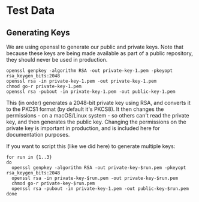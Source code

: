 # Test Data
## Generating Keys
We are using openssl to generate our public and private keys.  Note that because these keys are being made available as part of a public repository, they should never be used in production.

```
openssl genpkey -algorithm RSA -out private-key-1.pem -pkeyopt rsa_keygen_bits:2048
openssl rsa -in private-key-1.pem -out private-key-1.pem
chmod go-r private-key-1.pem
openssl rsa -pubout -in private-key-1.pem -out public-key-1.pem
```

This (in order) generates a 2048-bit private key using RSA, and converts it to the PKCS1 format (by default it's PKCS8). It then changes the permissions - on a macOS/Linux system - so others can't read the private key, and then generates the public key.
Changing the permissions on the private key is important in production, and is included here for documentation purposes.

If you want to script this (like we did here) to generate multiple keys:

```
for run in {1..3}
do
  openssl genpkey -algorithm RSA -out private-key-$run.pem -pkeyopt rsa_keygen_bits:2048
  openssl rsa -in private-key-$run.pem -out private-key-$run.pem
  chmod go-r private-key-$run.pem
  openssl rsa -pubout -in private-key-1.pem -out public-key-$run.pem
done
```